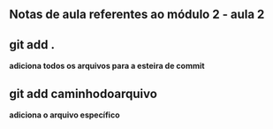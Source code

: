 ## Notas de aula referentes ao módulo 2 - aula 2

## git add .
 **adiciona todos os arquivos para a esteira de commit**

## git add caminhodoarquivo
**adiciona o arquivo específico** 